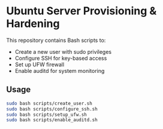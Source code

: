 # Ubuntu Server Provisioning & Hardening

This repository contains Bash scripts to:
- Create a new user with sudo privileges
- Configure SSH for key-based access
- Set up UFW firewall
- Enable auditd for system monitoring

## Usage

```bash
sudo bash scripts/create_user.sh
sudo bash scripts/configure_ssh.sh
sudo bash scripts/setup_ufw.sh
sudo bash scripts/enable_auditd.sh
